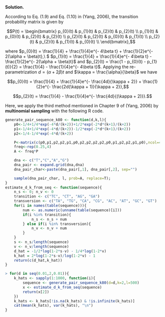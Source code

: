 **Solution.**

According to Eq. (1.9) and Eq. (1.10) in (Yang, 2006), the transition
probability matrix is given by

$$P(t) = \begin{bmatrix}
p_{0}(t) & p_{1}(t) & p_{2}(t) & p_{2}(t) \\
p_{1}(t) & p_{0}(t) & p_{2}(t) & p_{2}(t) \\
p_{2}(t) & p_{2}(t) & p_{0}(t) & p_{1}(t) \\
p_{2}(t) & p_{2}(t) & p_{1}(t) & p_{0}(t) \\
\end{bmatrix},$$

where
$p_{0}(t) = \frac{1}{4} + \frac{1}{4}e^{- 4\beta t} + \frac{1}{2}e^{- 2(\alpha + \beta)t},\ $
$p_{1}(t) = \frac{1}{4} + \frac{1}{4}e^{- 4\beta t} - \frac{1}{2}e^{- 2(\alpha + \beta)t}$
and
$p_{2}(t) = \frac{1 - p_{0}(t) - p_{1}(t)}{2} = \frac{1}{4} - \frac{1}{4}e^{- 4\beta t}$.
Applying the re-parametrization $d = (\alpha + 2\beta)t$ and
$\kappa = \frac{\alpha}{\beta}$ we have

$$p_{0}(t) = \frac{1}{4} + \frac{1}{4}e^{- \frac{4d}{\kappa + 2}} + \frac{1}{2}e^{- \frac{2d(\kappa + 1)}{\kappa + 2}},$$

$$p_{2}(t) = \frac{1}{4} - \frac{1}{4}e^{- \frac{4d}{(\kappa + 2)}}.$$

Here, we apply the third method mentioned in Chapter 9 of (Yang, 2006)
by **multinomial sampling** with the following R code.

```R
generate_pair_sequence_k80 <- function(d,k,l){
    p0<-1/4+1/4*exp(-4*d/(k+2))+1/2*exp(-2*d*(k+1)/(k+2))
    p1<-1/4+1/4*exp(-4*d/(k+2))-1/2*exp(-2*d*(k+1)/(k+2))
    p2<-1/4-1/4*exp(-4*d/(k+2))

    P<-matrix(c(p0,p1,p2,p2,p1,p0,p2,p2,p2,p2,p0,p1,p2,p2,p1,p0),ncol=4,byrow=T)
    freq<-rep(0.25,4)
    A <- freq*P

    dna <- c("T","C","A","G")
    dna_pair <- expand.grid(dna,dna)
    dna_pair_char<-paste(dna_pair[,1], dna_pair[,2], sep="")

    sample(dna_pair_char, l, prob=A, replace=T);
}
estimate_d_k_from_seq <- function(sequence){
    n_s <- 0; n_v <- 0
    transition <- c("TC", "CT", "AG", "GA")
    transversion <- c("TA", "TG", "CA", "CG", "AC", "AT", "GC", "GT")
    for(i in names(table(sequence))){
        num <- as.numeric(unname(table(sequence)[i]))
        if(i %in% transition){
            n_s <- n_s + num 
        } else if(i %in% transversion){
            n_v <- n_v + num 
        }   
    }   
    s <- n_s/length(sequence)
    v <- n_v/length(sequence)
    d_hat = -1/2*log(1-2*s-v) - 1/4*log(1-2*v)
    k_hat = 2*log(1-2*s-v)/log(1-2*v) - 1
    return(c(d_hat,k_hat))
}

> for(d in seq(0.01,2,0.01)){
    k_hats <- sapply(1:1000, function(i){
        sequence <- generate_pair_sequence_k80(d=d,k=2,l=500)
        x <- estimate_d_k_from_seq(sequence)
        return(x[2])
    })
    k_hats <- k_hats[!is.na(k_hats) & !is.infinite(k_hats)]
    cat(mean(k_hats), var(k_hats), "\n")
}
```
